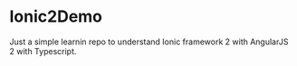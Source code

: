 # Ionic2Demo

Just a simple learnin repo to understand Ionic framework 2 with AngularJS 2 with Typescript.

